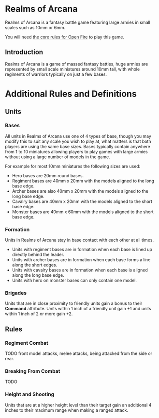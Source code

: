 **Realms of Arcana**
====================

Realms of Arcana is a fantasy battle game featuring large armies in small scales such as 10mm or 6mm.

You will need [the core rules for Open Fire](https://github.com/open-source-tabletop/openfire/) to play this game.

## Introduction

Realms of Arcana is a game of massed fantasy battles, huge armies are represented by small scale miniatures around 10mm tall, with whole regiments of warriors typically on just a few bases.

# Additional Rules and Definitions

## Units

### Bases

All units in Realms of Arcana use one of 4 types of base, though you may modify this to suit any scale you wish to play at, what matters is that both players are using the same base sizes. Bases typically contain anywhere from 1 to 10 miniatures allowing players to play games with large armies without using a large number of models in the game.

For example for most 10mm miniatures the following sizes are used:

- Hero bases are 20mm round bases.
- Regiment bases are 40mm x 20mm with the models aligned to the long base edge.
- Archer bases are also 40mm x 20mm with the models aligned to the long base edge.
- Cavalry bases are 40mm x 20mm with the models aligned to the short base edge.
- Monster bases are 40mm x 60mm with the models aligned to the short base edge.

### Formation

Units in Realms of Arcana stay in base contact with each other at all times.

- Units with regiment bases are in formation when each base is lined up directly behind the leader.
- Units with archer bases are in formation when each base forms a line along the short edges.
- Units with cavalry bases are in formation when each base is aligned along the long base edge.
- Units with hero on monster bases can only contain one model.

### Brigades

Units that are in close proximity to friendly units gain a bonus to their **Command** attribute. Units within 1 inch of a friendly unit gain +1 and units within 1 inch of 2 or more gain +2.

## Rules

### Regiment Combat

TODO front model attacks, melee attacks, being attacked from the side or rear.

### Breaking From Combat

TODO

### Height and Shooting

Units that are at a higher height level than their target gain an additional 4 inches to their maximum range when making a ranged attack.